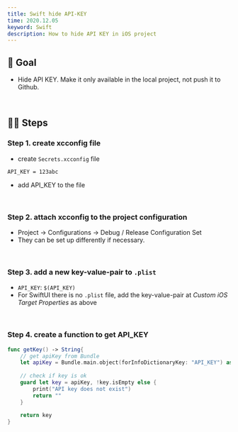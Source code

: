 ```yaml
---
title: Swift hide API-KEY
time: 2020.12.05
keyword: Swift
description: How to hide API KEY in iOS project
---
```


<WidgetsMdHeader :title="title" :time="time"></WidgetsMdHeader>

## 🎯 Goal
- Hide API KEY. Make it only available in the local project, not push it to Github.

<br/>

## 🦶🏻 Steps

### Step 1. create xcconfig file

<WidgetsMdImage img-path="gotcha" img-name="swift-hide-api-key-1.png" ></WidgetsMdImage>

- create `Secrets.xcconfig` file

```
API_KEY = 123abc
```
- add API_KEY to the file

<br/>

### Step 2. attach xcconfig to the project configuration

<WidgetsMdImage img-path="gotcha" img-name="swift-hide-api-key-2.png" ></WidgetsMdImage>

- Project -> Configurations -> Debug / Release Configuration Set
- They can be set up differently if necessary.

<br/>

### Step 3. add a new key-value-pair to `.plist`

<WidgetsMdImage img-path="gotcha" img-name="swift-hide-api-key-2.png" ></WidgetsMdImage>

- `API_KEY`: `$(API_KEY)`
- For SwiftUI there is no `.plist` file, add the key-value-pair at _Custom iOS Target Properties_ as above

<br/>

### Step 4. create a function to get API_KEY

```swift
func getKey() -> String{
    // get apiKey from Bundle
    let apiKey = Bundle.main.object(forInfoDictionaryKey: "API_KEY") as? String
    
    // check if key is ok
    guard let key = apiKey, !key.isEmpty else {
        print("API key does not exist")
        return ""
    }
    
    return key
}
```